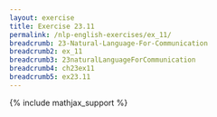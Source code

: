 ```yaml
---
layout: exercise
title: Exercise 23.11
permalink: /nlp-english-exercises/ex_11/
breadcrumb: 23-Natural-Language-For-Communication
breadcrumb2: ex_11
breadcrumb3: 23naturalLanguageForCommunication
breadcrumb4: ch23ex11
breadcrumb5: ex23.11
---
```


{% include mathjax_support %}

